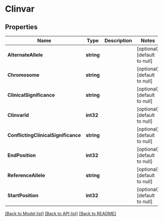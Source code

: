 # Clinvar

## Properties
Name | Type | Description | Notes
------------ | ------------- | ------------- | -------------
**AlternateAllele** | **string** |  | [optional] [default to null]
**Chromosome** | **string** |  | [optional] [default to null]
**ClinicalSignificance** | **string** |  | [optional] [default to null]
**ClinvarId** | **int32** |  | [optional] [default to null]
**ConflictingClinicalSignificance** | **string** |  | [optional] [default to null]
**EndPosition** | **int32** |  | [optional] [default to null]
**ReferenceAllele** | **string** |  | [optional] [default to null]
**StartPosition** | **int32** |  | [optional] [default to null]

[[Back to Model list]](../README.md#documentation-for-models) [[Back to API list]](../README.md#documentation-for-api-endpoints) [[Back to README]](../README.md)


